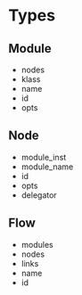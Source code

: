 # Types

## Module

- nodes
- klass
- name
- id
- opts

## Node

- module_inst
- module_name
- id
- opts
- delegator


## Flow

- modules
- nodes
- links
- name 
- id

